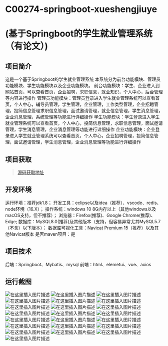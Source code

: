 # C00274-springboot-xueshengjiuye
# (基于Springboot的学生就业管理系统（有论文）)
## 项目简介


这是一个基于Springboot的学生就业管理系统
本系统分为前台功能模块、管理员功能模块、学生功能模块以及企业功能模块。
前台功能模块：学生、企业进入到网站首页，可以查看首页，企业招聘，求职信息，就业知识，个人中心，后台管理等内容进行操作
管理员功能模块：管理员登录进入学生就业管理系统可以查看首页，个人中心，辅导员管理，学生管理，企业管理，工作类型管理，企业招聘管理，投简信息管理求职信息管理，面试邀请管理，就业信息管理，学生消息管理，企业消息管理，系统管理等功能进行详细操作
学生功能模块：学生登录进入学生就业管理系统可以查看首页，个人中心，投简信息管理，求职信息管理，面试邀请管理，学生消息管理，企业消息管理等功能进行详细操作
企业功能模块：企业登录进入学生就业管理系统可以查看首页，个人中心，企业招聘管理，投简信息管理，面试邀请管理，学生消息管理，企业消息管理等功能进行详细操作


## 项目获取
> [源码获取地址](http://www.manoncode.cn/details?id=274)

 
## 开发环境

运行环境：推荐jdk1.8；
开发工具：eclipse以及idea（推荐）、vscode、redis、node环境（16.X）；
操作系统：windows 10 8G内存以上（其他windows以及macOS支持，但不推荐）；
浏览器：Firefox(推荐)、Google Chrome(推荐)、Edge;
数据库：MySQL8.0(推荐)及其他版本（支持，但容易异常尤其MySQL5.7（不含）以下版本）；
数据库可视化工具：Navicat Premium 15（推荐）以及其他Navicat版本
是否maven项目：是

## 项目技术
 
后端：Springboot、Mybatis、mysql
前端：html、elemetui、vue、axios


## 运行截图
![在这里插入图片描述](https://img-blog.csdnimg.cn/direct/0ee93e8b7ee94b2d96a82e4582890a0d.png#pic_center)
![在这里插入图片描述](https://img-blog.csdnimg.cn/direct/03752222e08a488ca4e384e50373e05e.png#pic_center)
![在这里插入图片描述](https://img-blog.csdnimg.cn/direct/1d919f52fce3436dbf70223f9ae4ea56.png#pic_center)
![在这里插入图片描述](https://img-blog.csdnimg.cn/direct/4ea6282d3c2e4df081f1459c05e25c3e.png#pic_center)
![在这里插入图片描述](https://img-blog.csdnimg.cn/direct/6a78aea41a63456e8498db511414dfd7.png#pic_center)
![在这里插入图片描述](https://img-blog.csdnimg.cn/direct/ebdb98cb816f4a4ab1854a0bf4c7c6f3.png#pic_center)
![在这里插入图片描述](https://img-blog.csdnimg.cn/direct/9bcd9d9e926a4ba8b560d4a131e40160.png#pic_center)
![在这里插入图片描述](https://img-blog.csdnimg.cn/direct/bae46494ffa24efe8d3682fcdaa5f1f2.png#pic_center)
![在这里插入图片描述](https://img-blog.csdnimg.cn/direct/42bb3d79b1b446f3aed5982fcb53eb15.png#pic_center)
![在这里插入图片描述](https://img-blog.csdnimg.cn/direct/fe5bea9caf5a4564997f5e44b8861650.png#pic_center)
![在这里插入图片描述](https://img-blog.csdnimg.cn/direct/bfd947ba77ce4f77880aef3616ac6e14.png#pic_center)
![在这里插入图片描述](https://img-blog.csdnimg.cn/direct/78dc531b158a4c1a9f06d6e2cfa65ee3.png#pic_center)
![在这里插入图片描述](https://img-blog.csdnimg.cn/direct/174d374cd8834c538e19d9963bf71f69.png#pic_center)
![在这里插入图片描述](https://img-blog.csdnimg.cn/direct/58610b025e7247d4aadcec69d5dff0d6.png#pic_center)
![在这里插入图片描述](https://img-blog.csdnimg.cn/direct/fee9b253d8ef4601ac8a18e53d4632f1.jpeg#pic_center)
![在这里插入图片描述](https://img-blog.csdnimg.cn/direct/fb29a5ef3402494b82a52624ea3c1b38.png#pic_center)
![在这里插入图片描述](https://img-blog.csdnimg.cn/direct/a2961b365a534fdeb8538bc20ea8b952.png#pic_center)
![在这里插入图片描述](https://img-blog.csdnimg.cn/direct/8aff2fb08ad44b27843ac0710a3fd97c.png#pic_center)
![在这里插入图片描述](https://img-blog.csdnimg.cn/direct/c16f0d5b2d71484b9e74cb17579def5c.png#pic_center)
![在这里插入图片描述](https://img-blog.csdnimg.cn/direct/b0478c9c27a94ed0b79a41df98e5d57d.png#pic_center)
![在这里插入图片描述](https://img-blog.csdnimg.cn/direct/630fc8ad79e44074b6705012200831c9.png#pic_center)
![在这里插入图片描述](https://img-blog.csdnimg.cn/direct/e8be704a806d4d4fb28c21996610ffdf.png#pic_center)

